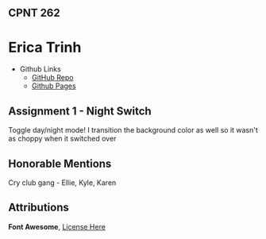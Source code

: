 ## CPNT 262

# Erica Trinh

- Github Links
  - [GitHub Repo](https://github.com/ertrinhh/cpnt262-a1)
  - [Github Pages](https://ertrinhh.github.io/cpnt262-a1/)

## Assignment 1 - Night Switch

Toggle day/night mode!
I transition the background color as well so it wasn't as choppy when it switched over

## Honorable Mentions

Cry club gang - Ellie, Kyle, Karen

## Attributions

<strong>Font Awesome</strong>, [License Here](https://fontawesome.com/license/free)
